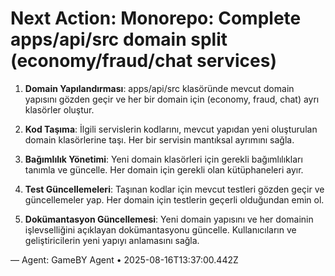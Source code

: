 # Next Action: Monorepo: Complete apps/api/src domain split (economy/fraud/chat services)

1. **Domain Yapılandırması**: apps/api/src klasöründe mevcut domain yapısını gözden geçir ve her bir domain için (economy, fraud, chat) ayrı klasörler oluştur.

2. **Kod Taşıma**: İlgili servislerin kodlarını, mevcut yapıdan yeni oluşturulan domain klasörlerine taşı. Her bir servisin mantıksal ayrımını sağla.

3. **Bağımlılık Yönetimi**: Yeni domain klasörleri için gerekli bağımlılıkları tanımla ve güncelle. Her domain için gerekli olan kütüphaneleri ayır.

4. **Test Güncellemeleri**: Taşınan kodlar için mevcut testleri gözden geçir ve güncellemeler yap. Her domain için testlerin geçerli olduğundan emin ol.

5. **Dokümantasyon Güncellemesi**: Yeni domain yapısını ve her domainin işlevselliğini açıklayan dokümantasyonu güncelle. Kullanıcıların ve geliştiricilerin yeni yapıyı anlamasını sağla.

— Agent: GameBY Agent • 2025-08-16T13:37:00.442Z
